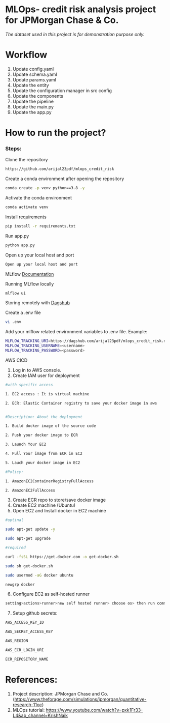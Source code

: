 # MLOps- credit risk analysis project for JPMorgan Chase & Co.
*The dataset used in this project is for demonstration purpose only.*


#  Workflow
1. Update config.yaml
2. Update schema.yaml
3. Update params.yaml
4. Update the entity
5. Update the configuration manager in src config
6. Update the components
7. Update the pipeline
8. Update the main.py
9. Update the app.py


# How to run the project?

### Steps:

Clone the repository

```bash
https://github.com/arijal23pdf/mlops_credit_risk
```

Create a conda environment after opening the repository
```bash
conda create -p venv python==3.8 -y
```

Activate the conda environment
```bash
conda activate venv
```

Install requirements
```bash
pip install -r requirements.txt
```

Run app.py
```bash
python app.py
```

Open up your local host and port
```bash
Open up your local host and port
```

MLflow
[Documentation](https://mlflow.org/docs/latest/index.html)

Running MLflow locally
```bash
mlflow ui
```

Storing remotely with
[Dagshub](https://dagshub.com/)

Create a .env file

```bash
vi .env
```

Add your mlflow related environment variables to .env file. Example:

```bash
MLFLOW_TRACKING_URI=https://dagshub.com/arijal23pdf/mlops_credit_risk.mlflow
MLFLOW_TRACKING_USERNAME=<username>
MLFLOW_TRACKING_PASSWORD=<password>
```

AWS CICD
1. Log in to AWS console.
2. Create IAM user for deployment
```bash
#with specific access

1. EC2 access : It is virtual machine

2. ECR: Elastic Container registry to save your docker image in aws


#Description: About the deployment

1. Build docker image of the source code

2. Push your docker image to ECR

3. Launch Your EC2 

4. Pull Your image from ECR in EC2

5. Lauch your docker image in EC2

#Policy:

1. AmazonEC2ContainerRegistryFullAccess

2. AmazonEC2FullAccess
```

3. Create ECR repo to store/save docker image
4. Create EC2 machine (Ubuntu)
5. Open EC2 and Install docker in EC2 machine
```bash
#optinal

sudo apt-get update -y

sudo apt-get upgrade

#required

curl -fsSL https://get.docker.com -o get-docker.sh

sudo sh get-docker.sh

sudo usermod -aG docker ubuntu

newgrp docker
```

6. Configure EC2 as self-hosted runner
```bash
setting>actions>runner>new self hosted runner> choose os> then run command one by one
```

7. Setup github secrets:
```bash
AWS_ACCESS_KEY_ID

AWS_SECRET_ACCESS_KEY

AWS_REGION

AWS_ECR_LOGIN_URI

ECR_REPOSITORY_NAME
```

# References:
1. Project description: JPMorgan Chase and Co. (https://www.theforage.com/simulations/jpmorgan/quantitative-research-11oc)
2. MLOps tutorial: https://www.youtube.com/watch?v=pxk1Fr33-L4&ab_channel=KrishNaik
